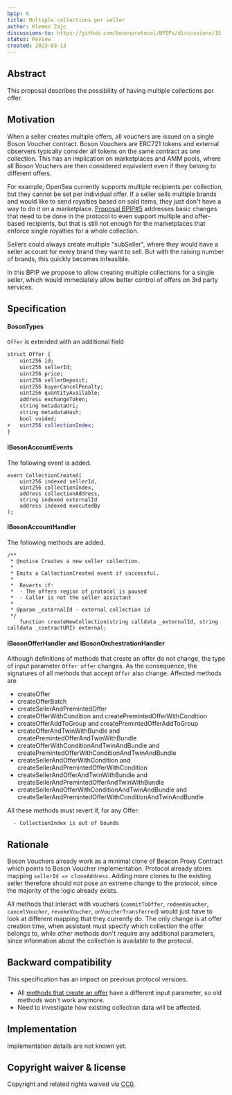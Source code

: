 ```yaml
---
bpip: 6
title: Multiple collections per seller
author: Klemen Zajc
discussions-to: https://github.com/bosonprotocol/BPIPs/discussions/15
status: Review
created: 2023-03-13
---
```


## Abstract
This proposal describes the possibility of having multiple collections per offer.

## Motivation
When a seller creates multiple offers, all vouchers are issued on a single Boson Voucher contract. Boson Vouchers are ERC721 tokens and external observers typically consider all tokens on the same contract as one collection.
This has an implication on marketplaces and AMM pools, where all Boson Vouchers are then considered equivalent even if they belong to different offers.

For example, OpenSea currently supports multiple recipients per collection, but they cannot be set per individual offer. If a seller sells multiple brands and would like to send royalties based on sold items, they just don't have a way to do it on a marketplace. [Proposal BPIP#5](https://github.com/bosonprotocol/BPIPs/pull/12) addresses basic changes that need to be done in the protocol to even support multiple and offer-based recipients, but that is still not enough for the marketplaces that enforce single royalties for a whole collection.

Sellers could always create multiple "subSeller", where they would have a seller account for every brand they want to sell. But with the raising number of brands, this quickly becomes infeasible.

In this BPIP we propose to allow creating multiple collections for a single seller, which would immediately allow better control of offers on 3rd party services.

## Specification
#### BosonTypes
`Offer` is extended with an additional field

```diff solidity
struct Offer {
    uint256 id;
    uint256 sellerId;
    uint256 price;
    uint256 sellerDeposit;
    uint256 buyerCancelPenalty;
    uint256 quantityAvailable;
    address exchangeToken;
    string metadataUri;
    string metadataHash;
    bool voided;
+   uint256 collectionIndex;
}
```

#### IBosonAccountEvents
The following event is added.
```solidity
event CollectionCreated(
    uint256 indexed sellerId,
    uint256 collectionIndex,
    address collectionAddress,
    string indexed externalId
    address indexed executedBy
);
```

#### IBosonAccountHandler
The following methods are added.
```solidity
/**
 * @notice Creates a new seller collection.
 *
 * Emits a CollectionCreated event if successful.
 *
 *  Reverts if:
 *  - The offers region of protocol is paused
 *  - Caller is not the seller assistant
 *
 * @param _externalId - external collection id
 */
    function createNewCollection(string calldata _externalId, string calldata _contractURI) external;
```

#### IBosonOfferHandler and IBosonOrchestrationHandler
Although definitions of methods that create an offer do not change, the type of input parameter `Offer offer` changes. As the consequence, the signatures of all methods that accept `Offer` also change. Affected methods are

- createOffer
- createOfferBatch
- createSellerAndPremintedOffer
- createOfferWithCondition and createPremintedOfferWithCondition
- createOfferAddToGroup and createPremintedOfferAddToGroup
- createOfferAndTwinWithBundle and createPremintedOfferAndTwinWithBundle
- createOfferWithConditionAndTwinAndBundle and createPremintedOfferWithConditionAndTwinAndBundle
- createSellerAndOfferWithCondition and createSellerAndPremintedOfferWithCondition
- createSellerAndOfferAndTwinWithBundle and createSellerAndPremintedOfferAndTwinWithBundle
- createSellerAndOfferWithConditionAndTwinAndBundle and createSellerAndPremintedOfferWithConditionAndTwinAndBundle

All these methods must revert if, for any Offer:
```solidity
  - CollectionIndex is out of bounds
```

## Rationale
Boson Vouchers already work as a minimal clone of Beacon Proxy Contract which points to Boson Voucher implementation. Protocol already stores mapping `sellerId => cloneAddress`.
Adding more clones to the existing seller therefore should not pose an extreme change to the protocol, since the majority of the logic already exists.

All methods that interact with vouchers (`commitToOffer`, `redeemVoucher`, `cancelVoucher`, `revokeVoucher`, `onVoucherTransferred`) would just have to look at different mapping that they currently do. The only change is at offer creation time, when assistant must specify which collection the offer belongs to, while other methods don't require any additional parameters, since information about the collection is available to the protocol.

## Backward compatibility
This specification has an impact on previous protocol versions. 
- All [methods that create an offer](#ibosonofferhandler-and-ibosonorchestrationhandler) have a different input parameter, so old methods won't work anymore.
- Need to investigate how existing collection data will be affected.

## Implementation
Implementation details are not known yet.
  
## Copyright waiver & license
Copyright and related rights waived via [CC0](https://creativecommons.org/publicdomain/zero/1.0/).
